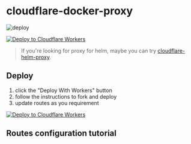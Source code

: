 # cloudflare-docker-proxy

![deploy](https://github.com/zorn-zhao/cloudflare-docker-proxy/actions/workflows/deploy.yaml/badge.svg)

[![Deploy to Cloudflare Workers](https://deploy.workers.cloudflare.com/button)](https://deploy.workers.cloudflare.com/?url=https://github.com/zorn-zhao/cloudflare-docker-proxy)

> If you're looking for proxy for helm, maybe you can try [cloudflare-helm-proxy](https://github.com/zorn-zhao/cloudflare-helm-proxy).

## Deploy

1. click the "Deploy With Workers" button
2. follow the instructions to fork and deploy
3. update routes as you requirement

[![Deploy to Cloudflare Workers](https://deploy.workers.cloudflare.com/button)](https://deploy.workers.cloudflare.com/?url=https://github.com/zorn-zhao/cloudflare-docker-proxy)

## Routes configuration tutorial



